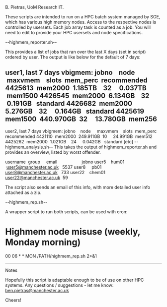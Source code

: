 B. Pietras, UoM Research IT.

These scripts are intended to run on a HPC batch system managed by SGE,
which has various high memory nodes. Access to the respective nodes is 
controlled by usersets. Each job array task is counted as a job.
You will need to edit to provide your HPC usersets and node specifications.

--highmem_reporter.sh--

This provides a list of jobs that ran over the last X days (set in script)
ordered by user. The output is like below for the default of 7 days:

user1, last 7 days vbigmem:
jobno    node     maxvmem    slots  mem_perc  recommended
4425613  mem2000  1.185TB    32     0.037TB   mem1500
4426545  mem2000  6.134GB    32     0.191GB   standard
4426682  mem2000  5.276GB    32     0.164GB   standard
4425619  mem1500  440.970GB  32     13.780GB  mem256
---------------------------------------------------------------------
user2, last 7 days vbigmem:
jobno    node     maxvmem    slots  mem_perc  recommended
4421110  mem2000  249.911GB  10     24.991GB  mem512
4425262  mem2000  1.021GB    24     0.042GB   standard
[etc]
--highmem_analysis.sh--
This takes the output of highmem_reporter.sh and provides an overview,
listed by worst offender.

username  group     email                    jobno
user5    hum01     user5@manchester.ac.uk   5537
user8     pb01      user8@manchester.ac.uk   733
user22    chem01    user22@manchester.ac.uk  59

The script also sends an email of this info, with more detailed user info
attached as a zip.

--highmem_rep.sh--

A wrapper script to run both scripts, can be used with cron:

# Highmem node misuse (weekly, Monday morning) 
00 06 * * MON /PATH/highmem_rep.sh 2>&1

---

Notes

Hopefully this script is adaptable enough to be of use on other HPC systems.
Any questions / suggestions - let me know: ben.pietras@manchester.ac.uk

Cheers!
